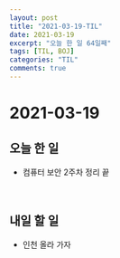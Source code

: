 ```yaml
---
layout: post
title: "2021-03-19-TIL"
date: 2021-03-19
excerpt: "오늘 한 일 64일째"
tags: [TIL, BOJ]
categories: "TIL"
comments: true
---
```


# 2021-03-19

## 오늘 한 일    
- 컴퓨터 보안 2주차 정리 끝

<br>

## 내일 할 일
- 인천 올라 가자